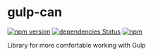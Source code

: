 # gulp-can
[![npm version](https://badge.fury.io/js/gulp-can.svg)](https://badge.fury.io/js/gulp-can)
[![dependencies Status](https://david-dm.org/vsapigura/gulp-can/status.svg)](https://david-dm.org/vsapigura/gulp-can)
[![npm](https://img.shields.io/npm/dm/gulp-can.svg?maxAge=2592000)]()

Library for more comfortable working with Gulp
